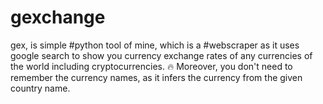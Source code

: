 # gexchange
gex, is simple #python tool of mine, which is a #webscraper as it uses google search to show you currency exchange rates of any currencies of the world including cryptocurrencies. 🔥
Moreover, you don't need to remember the currency names, as it infers the currency from the given country name.

